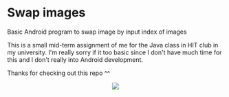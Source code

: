 # Swap images
Basic Android program to swap image by input index of images

This is a small mid-term assignment of me for the Java class in HIT club in my university. I'm really sorry if it too basic since I don't have much time for this and I don't really into Android development.

Thanks for checking out this repo ^^

<p align="center">
  <img src="https://media.giphy.com/media/1ynTdmnbvyOqfbiJ4v/giphy.gif">
</p>
